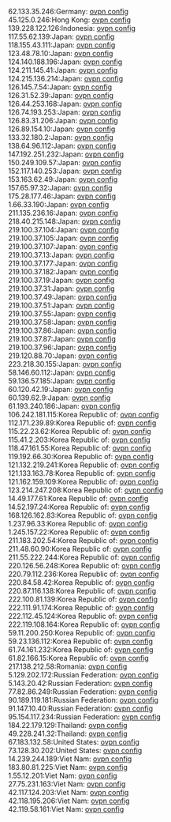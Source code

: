 62.133.35.246:Germany: [ovpn config](vpn/62_133_35_246.ovpn)  
45.125.0.246:Hong Kong: [ovpn config](vpn/45_125_0_246.ovpn)  
139.228.122.126:Indonesia: [ovpn config](vpn/139_228_122_126.ovpn)  
117.55.62.139:Japan: [ovpn config](vpn/117_55_62_139.ovpn)  
118.155.43.111:Japan: [ovpn config](vpn/118_155_43_111.ovpn)  
123.48.78.10:Japan: [ovpn config](vpn/123_48_78_10.ovpn)  
124.140.188.196:Japan: [ovpn config](vpn/124_140_188_196.ovpn)  
124.211.145.41:Japan: [ovpn config](vpn/124_211_145_41.ovpn)  
124.215.136.214:Japan: [ovpn config](vpn/124_215_136_214.ovpn)  
126.145.7.54:Japan: [ovpn config](vpn/126_145_7_54.ovpn)  
126.31.52.39:Japan: [ovpn config](vpn/126_31_52_39.ovpn)  
126.44.253.168:Japan: [ovpn config](vpn/126_44_253_168.ovpn)  
126.74.193.253:Japan: [ovpn config](vpn/126_74_193_253.ovpn)  
126.83.31.206:Japan: [ovpn config](vpn/126_83_31_206.ovpn)  
126.89.154.10:Japan: [ovpn config](vpn/126_89_154_10.ovpn)  
133.32.180.2:Japan: [ovpn config](vpn/133_32_180_2.ovpn)  
138.64.96.112:Japan: [ovpn config](vpn/138_64_96_112.ovpn)  
147.192.251.232:Japan: [ovpn config](vpn/147_192_251_232.ovpn)  
150.249.109.57:Japan: [ovpn config](vpn/150_249_109_57.ovpn)  
152.117.140.253:Japan: [ovpn config](vpn/152_117_140_253.ovpn)  
153.163.62.49:Japan: [ovpn config](vpn/153_163_62_49.ovpn)  
157.65.97.32:Japan: [ovpn config](vpn/157_65_97_32.ovpn)  
175.28.177.46:Japan: [ovpn config](vpn/175_28_177_46.ovpn)  
1.66.33.190:Japan: [ovpn config](vpn/1_66_33_190.ovpn)  
211.135.236.16:Japan: [ovpn config](vpn/211_135_236_16.ovpn)  
218.40.215.148:Japan: [ovpn config](vpn/218_40_215_148.ovpn)  
219.100.37.104:Japan: [ovpn config](vpn/219_100_37_104.ovpn)  
219.100.37.105:Japan: [ovpn config](vpn/219_100_37_105.ovpn)  
219.100.37.107:Japan: [ovpn config](vpn/219_100_37_107.ovpn)  
219.100.37.13:Japan: [ovpn config](vpn/219_100_37_13.ovpn)  
219.100.37.177:Japan: [ovpn config](vpn/219_100_37_177.ovpn)  
219.100.37.182:Japan: [ovpn config](vpn/219_100_37_182.ovpn)  
219.100.37.19:Japan: [ovpn config](vpn/219_100_37_19.ovpn)  
219.100.37.31:Japan: [ovpn config](vpn/219_100_37_31.ovpn)  
219.100.37.49:Japan: [ovpn config](vpn/219_100_37_49.ovpn)  
219.100.37.51:Japan: [ovpn config](vpn/219_100_37_51.ovpn)  
219.100.37.55:Japan: [ovpn config](vpn/219_100_37_55.ovpn)  
219.100.37.58:Japan: [ovpn config](vpn/219_100_37_58.ovpn)  
219.100.37.86:Japan: [ovpn config](vpn/219_100_37_86.ovpn)  
219.100.37.87:Japan: [ovpn config](vpn/219_100_37_87.ovpn)  
219.100.37.96:Japan: [ovpn config](vpn/219_100_37_96.ovpn)  
219.120.88.70:Japan: [ovpn config](vpn/219_120_88_70.ovpn)  
223.218.30.155:Japan: [ovpn config](vpn/223_218_30_155.ovpn)  
58.146.60.112:Japan: [ovpn config](vpn/58_146_60_112.ovpn)  
59.136.57.185:Japan: [ovpn config](vpn/59_136_57_185.ovpn)  
60.120.42.19:Japan: [ovpn config](vpn/60_120_42_19.ovpn)  
60.139.62.9:Japan: [ovpn config](vpn/60_139_62_9.ovpn)  
61.193.240.186:Japan: [ovpn config](vpn/61_193_240_186.ovpn)  
106.242.181.115:Korea Republic of: [ovpn config](vpn/106_242_181_115.ovpn)  
112.171.239.89:Korea Republic of: [ovpn config](vpn/112_171_239_89.ovpn)  
115.22.23.62:Korea Republic of: [ovpn config](vpn/115_22_23_62.ovpn)  
115.41.2.203:Korea Republic of: [ovpn config](vpn/115_41_2_203.ovpn)  
118.47.161.55:Korea Republic of: [ovpn config](vpn/118_47_161_55.ovpn)  
119.192.66.30:Korea Republic of: [ovpn config](vpn/119_192_66_30.ovpn)  
121.132.219.241:Korea Republic of: [ovpn config](vpn/121_132_219_241.ovpn)  
121.133.163.78:Korea Republic of: [ovpn config](vpn/121_133_163_78.ovpn)  
121.162.159.109:Korea Republic of: [ovpn config](vpn/121_162_159_109.ovpn)  
123.214.247.208:Korea Republic of: [ovpn config](vpn/123_214_247_208.ovpn)  
14.49.177.61:Korea Republic of: [ovpn config](vpn/14_49_177_61.ovpn)  
14.52.197.24:Korea Republic of: [ovpn config](vpn/14_52_197_24.ovpn)  
168.126.162.83:Korea Republic of: [ovpn config](vpn/168_126_162_83.ovpn)  
1.237.96.33:Korea Republic of: [ovpn config](vpn/1_237_96_33.ovpn)  
1.245.157.22:Korea Republic of: [ovpn config](vpn/1_245_157_22.ovpn)  
211.183.202.54:Korea Republic of: [ovpn config](vpn/211_183_202_54.ovpn)  
211.48.60.90:Korea Republic of: [ovpn config](vpn/211_48_60_90.ovpn)  
211.55.222.244:Korea Republic of: [ovpn config](vpn/211_55_222_244.ovpn)  
220.126.56.248:Korea Republic of: [ovpn config](vpn/220_126_56_248.ovpn)  
220.79.112.236:Korea Republic of: [ovpn config](vpn/220_79_112_236.ovpn)  
220.84.58.42:Korea Republic of: [ovpn config](vpn/220_84_58_42.ovpn)  
220.87.116.138:Korea Republic of: [ovpn config](vpn/220_87_116_138.ovpn)  
222.100.81.139:Korea Republic of: [ovpn config](vpn/222_100_81_139.ovpn)  
222.111.91.174:Korea Republic of: [ovpn config](vpn/222_111_91_174.ovpn)  
222.112.45.124:Korea Republic of: [ovpn config](vpn/222_112_45_124.ovpn)  
222.119.108.164:Korea Republic of: [ovpn config](vpn/222_119_108_164.ovpn)  
59.11.200.250:Korea Republic of: [ovpn config](vpn/59_11_200_250.ovpn)  
59.23.136.112:Korea Republic of: [ovpn config](vpn/59_23_136_112.ovpn)  
61.74.161.232:Korea Republic of: [ovpn config](vpn/61_74_161_232.ovpn)  
61.82.166.15:Korea Republic of: [ovpn config](vpn/61_82_166_15.ovpn)  
217.138.212.58:Romania: [ovpn config](vpn/217_138_212_58.ovpn)  
5.129.202.172:Russian Federation: [ovpn config](vpn/5_129_202_172.ovpn)  
5.143.20.42:Russian Federation: [ovpn config](vpn/5_143_20_42.ovpn)  
77.82.86.249:Russian Federation: [ovpn config](vpn/77_82_86_249.ovpn)  
90.189.119.181:Russian Federation: [ovpn config](vpn/90_189_119_181.ovpn)  
91.147.10.40:Russian Federation: [ovpn config](vpn/91_147_10_40.ovpn)  
95.154.117.234:Russian Federation: [ovpn config](vpn/95_154_117_234.ovpn)  
184.22.179.129:Thailand: [ovpn config](vpn/184_22_179_129.ovpn)  
49.228.241.32:Thailand: [ovpn config](vpn/49_228_241_32.ovpn)  
67.183.132.58:United States: [ovpn config](vpn/67_183_132_58.ovpn)  
73.128.30.202:United States: [ovpn config](vpn/73_128_30_202.ovpn)  
14.239.244.189:Viet Nam: [ovpn config](vpn/14_239_244_189.ovpn)  
183.80.81.225:Viet Nam: [ovpn config](vpn/183_80_81_225.ovpn)  
1.55.12.201:Viet Nam: [ovpn config](vpn/1_55_12_201.ovpn)  
27.75.231.163:Viet Nam: [ovpn config](vpn/27_75_231_163.ovpn)  
42.117.124.203:Viet Nam: [ovpn config](vpn/42_117_124_203.ovpn)  
42.118.195.206:Viet Nam: [ovpn config](vpn/42_118_195_206.ovpn)  
42.119.58.161:Viet Nam: [ovpn config](vpn/42_119_58_161.ovpn)  
